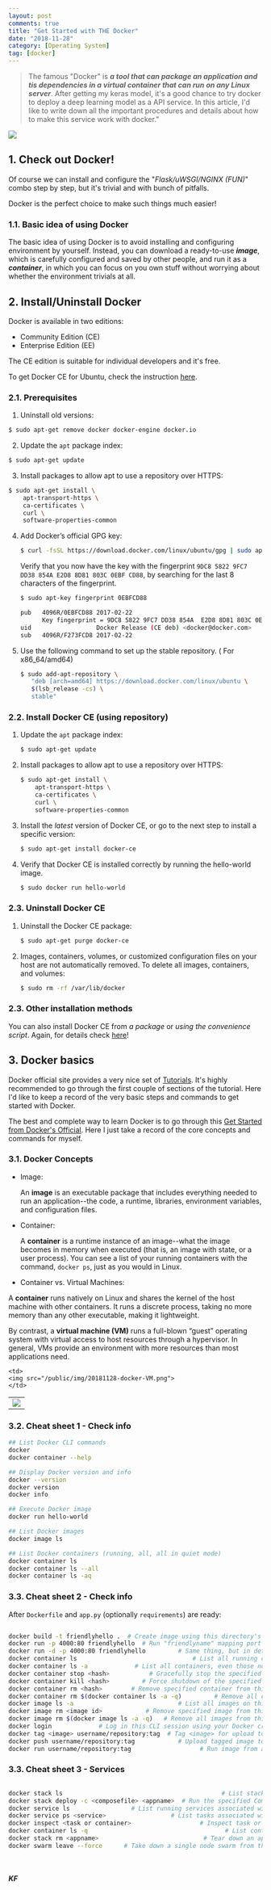 ```yaml
---
layout: post
comments: true
title: "Get Started with THE Docker"
date: "2018-11-28"
category: [Operating System]
tag: [docker]
---
```


> The famous "Docker" is ***a tool that can package an application and tis dependencies in a virtual container that can run on any Linux server***. After getting my keras model, it's a good chance to try docker to deploy a deep learning model as a API service. In this article, I'd like to write down all the important procedures and details about how to make this service work with docker."
 
![](/public/img/20181128-laurel-docker-containers.png)

 <!--more-->

## 1. Check out Docker!
Of course we can install and configure the "*Flask/uWSGI/NGINX (FUN)*" combo step by step, but it's trivial and with bunch of pitfalls.

Docker is the perfect choice to make such things much easier!

### 1.1. Basic idea of using Docker
The basic idea of using Docker is to avoid installing and configuring environment by yourself. Instead, you can download a ready-to-use ***image***, which is carefully configured and saved by other people, and run it as a ***container***, in which you can focus on you own stuff without worrying about whether the environment trivials at all.


## 2. Install/Uninstall Docker
Docker is available in two editions:
- Community Edition (CE)
- Enterprise Edition (EE)

The CE edition is suitable for individual developers and it's free.

To get Docker CE for Ubuntu, check the instruction [here](https://docs.docker.com/install/linux/docker-ce/ubuntu/).

### 2.1. Prerequisites
1. Uninstall old versions:
```sh
$ sudo apt-get remove docker docker-engine docker.io
```

2. Update the `apt` package index:
```sh
$ sudo apt-get update
```

3. Install packages to allow apt to use a repository over HTTPS:
```sh
$ sudo apt-get install \
    apt-transport-https \
    ca-certificates \
    curl \
    software-properties-common
```

4. Add Docker’s official GPG key:

	```sh
	$ curl -fsSL https://download.docker.com/linux/ubuntu/gpg | sudo apt-key add -
	```

	Verify that you now have the key with the fingerprint `9DC8 5822 9FC7 DD38 854A E2D8 8D81 803C 0EBF CD88`, by searching for the last 8 characters of the fingerprint.

	```sh
	$ sudo apt-key fingerprint 0EBFCD88

	pub   4096R/0EBFCD88 2017-02-22
		  Key fingerprint = 9DC8 5822 9FC7 DD38 854A  E2D8 8D81 803C 0EBF CD88
	uid                  Docker Release (CE deb) <docker@docker.com>
	sub   4096R/F273FCD8 2017-02-22
	```

5. Use the following command to set up the stable repository. ( For x86_64/amd64)
	```sh
	$ sudo add-apt-repository \
	   "deb [arch=amd64] https://download.docker.com/linux/ubuntu \
	   $(lsb_release -cs) \
	   stable"
	```

### 2.2. Install Docker CE (using repository)
1. Update the `apt` package index:

	```sh
	$ sudo apt-get update
	```

2. Install packages to allow apt to use a repository over HTTPS:

	```sh
	$ sudo apt-get install \
		apt-transport-https \
		ca-certificates \
		curl \
		software-properties-common
	```

3. Install the *latest* version of Docker CE, or go to the next step to install a specific version:

	```sh
	$ sudo apt-get install docker-ce
	```

4. Verify that Docker CE is installed correctly by running the hello-world image.

	```sh
	$ sudo docker run hello-world
	```

### 2.3. Uninstall Docker CE
1. Uninstall the Docker CE package:

	```sh
	$ sudo apt-get purge docker-ce
	```

2. Images, containers, volumes, or customized configuration files on your host are not automatically removed. To delete all images, containers, and volumes:

	```sh
	$ sudo rm -rf /var/lib/docker
	```

### 2.3. Other installation methods
You can also install Docker CE from *a package* or *using the convenience script*. Again, for details check [here](https://docs.docker.com/install/linux/docker-ce/ubuntu/#install-using-the-repository)!

## 3. Docker basics
Docker official site provides a very nice set of [Tutorials](https://docs.docker.com/get-started/). It's highly recommended to go through the first couple of sections of the tutorial. Here I'd like to keep a record of the very basic steps and commands to get started with Docker.

The best and complete way to learn Docker is to go through this [Get Started from Docker's Official](https://docs.docker.com/get-started/). Here I just take a record of the core concepts and commands for myself.

### 3.1. Docker Concepts

- Image:

	An **image** is an executable package that includes everything needed to run an application--the code, a runtime, libraries, environment variables, and configuration files.	

- Container:

	A **container** is a runtime instance of an image--what the image becomes in memory when executed (that is, an image with state, or a user process). You can see a list of your running containers with the command, `docker ps`, just as you would in Linux.

- Container vs. Virtual Machines:

A **container** runs natively on Linux and shares the kernel of the host machine with other containers. It runs a discrete process, taking no more memory than any other executable, making it lightweight.

By contrast, a **virtual machine (VM)** runs a full-blown “guest” operating system with virtual access to host resources through a hypervisor. In general, VMs provide an environment with more resources than most applications need.

<table>
  <tr>
    <td>
    <img src="/public/img/20181128-docker-container.png">
    </td>

    <td>
    <img src="/public/img/20181128-docker-VM.png">
	</td>
  </tr>
</table>

### 3.2. **Cheat sheet 1 - Check info**

```sh
## List Docker CLI commands
docker
docker container --help

## Display Docker version and info
docker --version
docker version
docker info

## Execute Docker image
docker run hello-world

## List Docker images
docker image ls

## List Docker containers (running, all, all in quiet mode)
docker container ls
docker container ls --all
docker container ls -aq

```

### 3.3. **Cheat sheet 2 - Check info**

After `Dockerfile` and `app.py` (optionally `requirements`) are ready:

```sh

docker build -t friendlyhello .  # Create image using this directory's Dockerfile
docker run -p 4000:80 friendlyhello  # Run "friendlyname" mapping port 4000 to 80
docker run -d -p 4000:80 friendlyhello         # Same thing, but in detached mode
docker container ls                                # List all running containers
docker container ls -a             # List all containers, even those not running
docker container stop <hash>           # Gracefully stop the specified container
docker container kill <hash>         # Force shutdown of the specified container
docker container rm <hash>        # Remove specified container from this machine
docker container rm $(docker container ls -a -q)         # Remove all containers
docker image ls -a                             # List all images on this machine
docker image rm <image id>            # Remove specified image from this machine
docker image rm $(docker image ls -a -q)   # Remove all images from this machine
docker login             # Log in this CLI session using your Docker credentials
docker tag <image> username/repository:tag  # Tag <image> for upload to registry
docker push username/repository:tag            # Upload tagged image to registry
docker run username/repository:tag                   # Run image from a registry

```
### 3.3. **Cheat sheet 3 - Services**

```sh

docker stack ls                                            # List stacks or apps
docker stack deploy -c <composefile> <appname>  # Run the specified Compose file
docker service ls                 # List running services associated with an app
docker service ps <service>                  # List tasks associated with an app
docker inspect <task or container>                   # Inspect task or container
docker container ls -q                                      # List container IDs
docker stack rm <appname>                             # Tear down an application
docker swarm leave --force      # Take down a single node swarm from the manager

```

<br><br>***KF*** 
